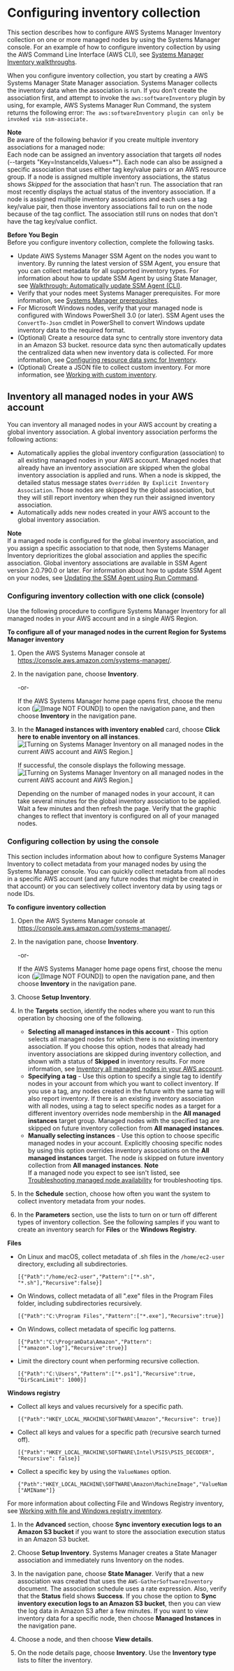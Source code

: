 # Configuring inventory collection<a name="sysman-inventory-configuring"></a>

This section describes how to configure AWS Systems Manager Inventory collection on one or more managed nodes by using the Systems Manager console\. For an example of how to configure inventory collection by using the AWS Command Line Interface \(AWS CLI\), see [Systems Manager Inventory walkthroughs](sysman-inventory-walk.md)\.

When you configure inventory collection, you start by creating a AWS Systems Manager State Manager association\. Systems Manager collects the inventory data when the association is run\. If you don't create the association first, and attempt to invoke the `aws:softwareInventory` plugin by using, for example, AWS Systems Manager Run Command, the system returns the following error: `The aws:softwareInventory plugin can only be invoked via ssm-associate.`

**Note**  
Be aware of the following behavior if you create multiple inventory associations for a managed node:  
Each node can be assigned an inventory association that targets *all* nodes \(\-\-targets "Key=InstanceIds,Values=\*"\)\.
Each node can also be assigned a specific association that uses either tag key/value pairs or an AWS resource group\.
If a node is assigned multiple inventory associations, the status shows *Skipped* for the association that hasn't run\. The association that ran most recently displays the actual status of the inventory association\.
If a node is assigned multiple inventory associations and each uses a tag key/value pair, then those inventory associations fail to run on the node because of the tag conflict\. The association still runs on nodes that don't have the tag key/value conflict\. 

**Before You Begin**  
Before you configure inventory collection, complete the following tasks\.
+ Update AWS Systems Manager SSM Agent on the nodes you want to inventory\. By running the latest version of SSM Agent, you ensure that you can collect metadata for all supported inventory types\. For information about how to update SSM Agent by using State Manager, see [Walkthrough: Automatically update SSM Agent \(CLI\)](sysman-state-cli.md)\.
+ Verify that your nodes meet Systems Manager prerequisites\. For more information, see [Systems Manager prerequisites](systems-manager-prereqs.md)\.
+ For Microsoft Windows nodes, verify that your managed node is configured with Windows PowerShell 3\.0 \(or later\)\. SSM Agent uses the `ConvertTo-Json` cmdlet in PowerShell to convert Windows update inventory data to the required format\.
+ \(Optional\) Create a resource data sync to centrally store inventory data in an Amazon S3 bucket\. resource data sync then automatically updates the centralized data when new inventory data is collected\. For more information, see [Configuring resource data sync for Inventory](sysman-inventory-datasync.md)\.
+ \(Optional\) Create a JSON file to collect custom inventory\. For more information, see [Working with custom inventory](sysman-inventory-custom.md)\.

## Inventory all managed nodes in your AWS account<a name="inventory-management-inventory-all"></a>

You can inventory all managed nodes in your AWS account by creating a global inventory association\. A global inventory association performs the following actions:
+ Automatically applies the global inventory configuration \(association\) to all existing managed nodes in your AWS account\. Managed nodes that already have an inventory association are skipped when the global inventory association is applied and runs\. When a node is skipped, the detailed status message states `Overridden By Explicit Inventory Association`\. Those nodes are skipped by the global association, but they will still report inventory when they run their assigned inventory association\.
+ Automatically adds new nodes created in your AWS account to the global inventory association\.

**Note**  
If a managed node is configured for the global inventory association, and you assign a specific association to that node, then Systems Manager Inventory deprioritizes the global association and applies the specific association\.
Global inventory associations are available in SSM Agent version 2\.0\.790\.0 or later\. For information about how to update SSM Agent on your nodes, see [Updating the SSM Agent using Run Command](run-command-tutorial-update-software.md#rc-console-agentexample)\.

### Configuring inventory collection with one click \(console\)<a name="sysman-inventory-config-collection-one-click"></a>

Use the following procedure to configure Systems Manager Inventory for all managed nodes in your AWS account and in a single AWS Region\. 

**To configure all of your managed nodes in the current Region for Systems Manager inventory**

1. Open the AWS Systems Manager console at [https://console\.aws\.amazon\.com/systems\-manager/](https://console.aws.amazon.com/systems-manager/)\.

1. In the navigation pane, choose **Inventory**\.

   \-or\-

   If the AWS Systems Manager home page opens first, choose the menu icon \(![\[Image NOT FOUND\]](http://docs.aws.amazon.com/systems-manager/latest/userguide/images/menu-icon-small.png)\) to open the navigation pane, and then choose **Inventory** in the navigation pane\.

1. In the **Managed instances with inventory enabled** card, choose **Click here to enable inventory on all instances**\.  
![\[Turning on Systems Manager Inventory on all managed nodes in the current AWS account and AWS Region.\]](http://docs.aws.amazon.com/systems-manager/latest/userguide/images/inventory-one-click-1.png)

   If successful, the console displays the following message\.  
![\[Turning on Systems Manager Inventory on all managed nodes in the current AWS account and AWS Region.\]](http://docs.aws.amazon.com/systems-manager/latest/userguide/images/inventory-one-click-2.png)

   Depending on the number of managed nodes in your account, it can take several minutes for the global inventory association to be applied\. Wait a few minutes and then refresh the page\. Verify that the graphic changes to reflect that inventory is configured on all of your managed nodes\.

### Configuring collection by using the console<a name="sysman-inventory-config-collection"></a>

This section includes information about how to configure Systems Manager Inventory to collect metadata from your managed nodes by using the Systems Manager console\. You can quickly collect metadata from all nodes in a specific AWS account \(and any future nodes that might be created in that account\) or you can selectively collect inventory data by using tags or node IDs\.

**To configure inventory collection**

1. Open the AWS Systems Manager console at [https://console\.aws\.amazon\.com/systems\-manager/](https://console.aws.amazon.com/systems-manager/)\.

1. In the navigation pane, choose **Inventory**\.

   \-or\-

   If the AWS Systems Manager home page opens first, choose the menu icon \(![\[Image NOT FOUND\]](http://docs.aws.amazon.com/systems-manager/latest/userguide/images/menu-icon-small.png)\) to open the navigation pane, and then choose **Inventory** in the navigation pane\.

1. Choose **Setup Inventory**\.

1. In the **Targets** section, identify the nodes where you want to run this operation by choosing one of the following\.
   + **Selecting all managed instances in this account** \- This option selects all managed nodes for which there is no existing inventory association\. If you choose this option, nodes that already had inventory associations are skipped during inventory collection, and shown with a status of **Skipped** in inventory results\. For more information, see [Inventory all managed nodes in your AWS account](#inventory-management-inventory-all)\. 
   + **Specifying a tag** \- Use this option to specify a single tag to identify nodes in your account from which you want to collect inventory\. If you use a tag, any nodes created in the future with the same tag will also report inventory\. If there is an existing inventory association with all nodes, using a tag to select specific nodes as a target for a different inventory overrides node membership in the **All managed instances** target group\. Managed nodes with the specified tag are skipped on future inventory collection from **All managed instances**\.
   + **Manually selecting instances** \- Use this option to choose specific managed nodes in your account\. Explicitly choosing specific nodes by using this option overrides inventory associations on the **All managed instances** target\. The node is skipped on future inventory collection from **All managed instances**\.
**Note**  
If a managed node you expect to see isn't listed, see [Troubleshooting managed node availability](troubleshooting-managed-instances.md) for troubleshooting tips\.

1. In the **Schedule** section, choose how often you want the system to collect inventory metadata from your nodes\.

1. In the **Parameters** section, use the lists to turn on or turn off different types of inventory collection\. See the following samples if you want to create an inventory search for **Files** or the **Windows Registry**\.

**Files**
   + On Linux and macOS, collect metadata of \.sh files in the `/home/ec2-user` directory, excluding all subdirectories\.

     ```
     [{"Path":"/home/ec2-user","Pattern":["*.sh", "*.sh"],"Recursive":false}]
     ```
   + On Windows, collect metadata of all "\.exe" files in the Program Files folder, including subdirectories recursively\.

     ```
     [{"Path":"C:\Program Files","Pattern":["*.exe"],"Recursive":true}]
     ```
   + On Windows, collect metadata of specific log patterns\.

     ```
     [{"Path":"C:\ProgramData\Amazon","Pattern":["*amazon*.log"],"Recursive":true}]
     ```
   + Limit the directory count when performing recursive collection\.

     ```
     [{"Path":"C:\Users","Pattern":["*.ps1"],"Recursive":true, "DirScanLimit": 1000}]
     ```

**Windows registry**
   + Collect all keys and values recursively for a specific path\.

     ```
     [{"Path":"HKEY_LOCAL_MACHINE\SOFTWARE\Amazon","Recursive": true}]
     ```
   + Collect all keys and values for a specific path \(recursive search turned off\)\.

     ```
     [{"Path":"HKEY_LOCAL_MACHINE\SOFTWARE\Intel\PSIS\PSIS_DECODER", "Recursive": false}]
     ```
   + Collect a specific key by using the `ValueNames` option\.

     ```
     {"Path":"HKEY_LOCAL_MACHINE\SOFTWARE\Amazon\MachineImage","ValueNames":["AMIName"]}
     ```

   For more information about collecting File and Windows Registry inventory, see [Working with file and Windows registry inventory](sysman-inventory-file-and-registry.md)\.

1. In the **Advanced** section, choose **Sync inventory execution logs to an Amazon S3 bucket** if you want to store the association execution status in an Amazon S3 bucket\.

1. Choose **Setup Inventory**\. Systems Manager creates a State Manager association and immediately runs Inventory on the nodes\.

1. In the navigation pane, choose **State Manager**\. Verify that a new association was created that uses the `AWS-GatherSoftwareInventory` document\. The association schedule uses a rate expression\. Also, verify that the **Status** field shows **Success**\. If you chose the option to **Sync inventory execution logs to an Amazon S3 bucket**, then you can view the log data in Amazon S3 after a few minutes\. If you want to view inventory data for a specific node, then choose **Managed Instances** in the navigation pane\. 

1. Choose a node, and then choose **View details**\.

1. On the node details page, choose **Inventory**\. Use the **Inventory type** lists to filter the inventory\.